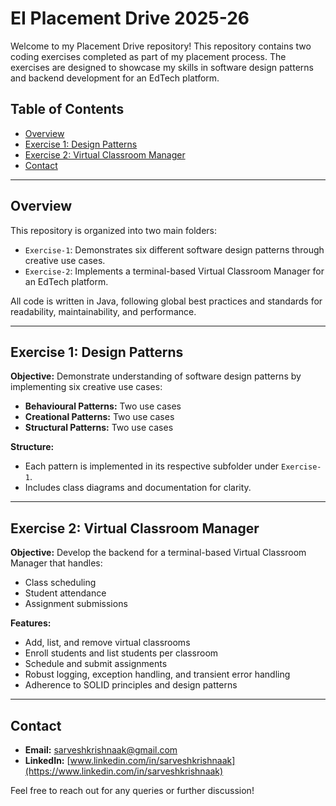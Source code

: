 # EI Placement Drive 2025-26

Welcome to my Placement Drive repository! This repository contains two coding exercises completed as part of my placement process. The exercises are designed to showcase my skills in software design patterns and backend development for an EdTech platform.

## Table of Contents
- [Overview](#overview)
- [Exercise 1: Design Patterns](#exercise-1-design-patterns)
- [Exercise 2: Virtual Classroom Manager](#exercise-2-virtual-classroom-manager)
- [Contact](#contact)

---

## Overview
This repository is organized into two main folders:
- `Exercise-1`: Demonstrates six different software design patterns through creative use cases.
- `Exercise-2`: Implements a terminal-based Virtual Classroom Manager for an EdTech platform.

All code is written in Java, following global best practices and standards for readability, maintainability, and performance.

---

## Exercise 1: Design Patterns

**Objective:**
Demonstrate understanding of software design patterns by implementing six creative use cases:
- **Behavioural Patterns:** Two use cases
- **Creational Patterns:** Two use cases
- **Structural Patterns:** Two use cases

**Structure:**
- Each pattern is implemented in its respective subfolder under `Exercise-1`.
- Includes class diagrams and documentation for clarity.

---

## Exercise 2: Virtual Classroom Manager

**Objective:**
Develop the backend for a terminal-based Virtual Classroom Manager that handles:
- Class scheduling
- Student attendance
- Assignment submissions

**Features:**
- Add, list, and remove virtual classrooms
- Enroll students and list students per classroom
- Schedule and submit assignments
- Robust logging, exception handling, and transient error handling
- Adherence to SOLID principles and design patterns

---

## Contact

- **Email:** sarveshkrishnaak@gmail.com
- **LinkedIn:** [www.linkedin.com/in/sarveshkrishnaak](https://www.linkedin.com/in/sarveshkrishnaak)

Feel free to reach out for any queries or further discussion!
